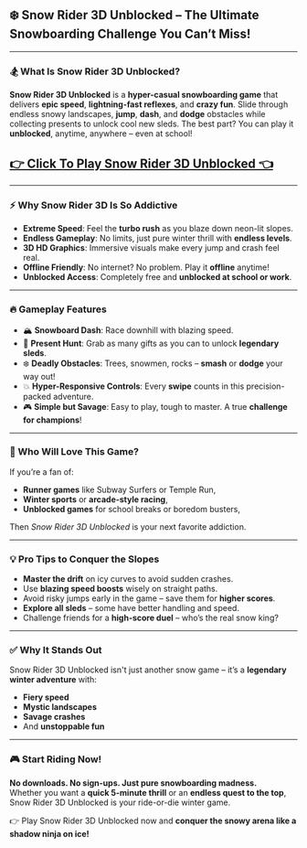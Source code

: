 ## ❄️ **Snow Rider 3D Unblocked – The Ultimate Snowboarding Challenge You Can’t Miss!**

---

### 🏂 What Is Snow Rider 3D Unblocked?

**Snow Rider 3D Unblocked** is a **hyper-casual snowboarding game** that delivers **epic speed**, **lightning-fast reflexes**, and **crazy fun**. Slide through endless snowy landscapes, **jump**, **dash**, and **dodge** obstacles while collecting presents to unlock cool new sleds. The best part? You can play it **unblocked**, anytime, anywhere – even at school!

## <a href="https://bit.ly/3EetCXP">👉 Click To Play Snow Rider 3D Unblocked 👈</a>

---

### ⚡ Why Snow Rider 3D Is So Addictive

- **Extreme Speed**: Feel the **turbo rush** as you blaze down neon-lit slopes.
- **Endless Gameplay**: No limits, just pure winter thrill with **endless levels**.
- **3D HD Graphics**: Immersive visuals make every jump and crash feel real.
- **Offline Friendly**: No internet? No problem. Play it **offline** anytime!
- **Unblocked Access**: Completely free and **unblocked at school or work**.

---

### 🔥 Gameplay Features

- 🏔️ **Snowboard Dash**: Race downhill with blazing speed.
- 🎁 **Present Hunt**: Grab as many gifts as you can to unlock **legendary sleds**.
- ❄️ **Deadly Obstacles**: Trees, snowmen, rocks – **smash** or **dodge** your way out!
- 💥 **Hyper-Responsive Controls**: Every **swipe** counts in this precision-packed adventure.
- 🎮 **Simple but Savage**: Easy to play, tough to master. A true **challenge for champions**!

---

### 👾 Who Will Love This Game?

If you’re a fan of:
- **Runner games** like Subway Surfers or Temple Run,
- **Winter sports** or **arcade-style racing**,
- **Unblocked games** for school breaks or boredom busters,

Then *Snow Rider 3D Unblocked* is your next favorite addiction.

---

### 💡 Pro Tips to Conquer the Slopes

- **Master the drift** on icy curves to avoid sudden crashes.
- Use **blazing speed boosts** wisely on straight paths.
- Avoid risky jumps early in the game – save them for **higher scores**.
- **Explore all sleds** – some have better handling and speed.
- Challenge friends for a **high-score duel** – who’s the real snow king?

---

### ✅ Why It Stands Out

Snow Rider 3D Unblocked isn't just another snow game – it’s a **legendary winter adventure** with:
- **Fiery speed**
- **Mystic landscapes**
- **Savage crashes**
- And **unstoppable fun**

---

### 🎮 Start Riding Now!

**No downloads. No sign-ups. Just pure snowboarding madness.**  
Whether you want a **quick 5-minute thrill** or an **endless quest to the top**, Snow Rider 3D Unblocked is your ride-or-die winter game.

👉 Play Snow Rider 3D Unblocked now and **conquer the snowy arena like a shadow ninja on ice!**
